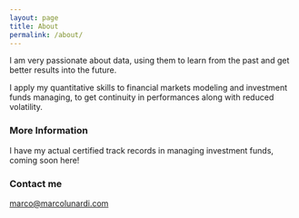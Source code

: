 ```yaml
---
layout: page
title: About
permalink: /about/
---
```


I am very passionate about data, using them to learn from the past and get better results into the future.

I apply my quantitative skills to financial markets modeling and investment funds managing, to get continuity in performances along with reduced volatility.

### More Information

I have my actual certified track records in managing investment funds, coming soon here!

### Contact me

[marco@marcolunardi.com](mailto:marco@marcolunardi.com)
